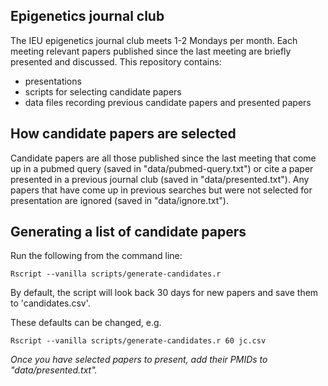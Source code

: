 ## Epigenetics journal club

The IEU epigenetics journal club meets 1-2 Mondays per month.
Each meeting relevant papers published since the last meeting are
briefly presented and discussed. This repository contains:
- presentations
- scripts for selecting candidate papers
- data files recording previous candidate papers and presented papers

## How candidate papers are selected 

Candidate papers are all those published since the last meeting
that come up in a pubmed query (saved in "data/pubmed-query.txt")
or cite a paper presented in a
previous journal club (saved in "data/presented.txt"). Any papers
that have come up in previous searches but were not selected for
presentation are ignored (saved in "data/ignore.txt").

## Generating a list of candidate papers 

Run the following from the command line:

  ```
  Rscript --vanilla scripts/generate-candidates.r
  ```

By default, the script will look back 30 days for new papers
and save them to 'candidates.csv'.

These defaults can be changed, e.g.
  ```
  Rscript --vanilla scripts/generate-candidates.r 60 jc.csv
  ```

*Once you have selected papers to present, add their PMIDs to "data/presented.txt".*


